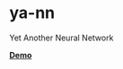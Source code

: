 # ya-nn
Yet Another Neural Network

**[Demo](https://htmlpreview.github.io/?https://github.com/GerardRodes/ya-nn/blob/master/build/index.html)**
